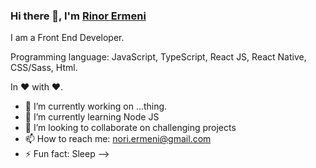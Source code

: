### Hi there 👋, I'm  [Rinor Ermeni](https://rinorermeni.com/) 

I am a Front End Developer.

Programming language: JavaScript, TypeScript, React JS, React Native, CSS/Sass, Html.

In ❤️ with ❤️.


- 🔭 I’m currently working on ...thing.
- 🌱 I’m currently learning Node JS
- 👯 I’m looking to collaborate on challenging projects
- 📫 How to reach me: nori.ermeni@gmail.com
- ⚡ Fun fact: Sleep
-->
